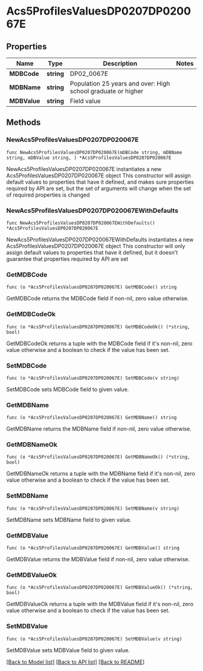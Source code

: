 # Acs5ProfilesValuesDP0207DP020067E

## Properties

Name | Type | Description | Notes
------------ | ------------- | ------------- | -------------
**MDBCode** | **string** | DP02_0067E | 
**MDBName** | **string** | Population 25 years and over: High school graduate or higher | 
**MDBValue** | **string** | Field value | 

## Methods

### NewAcs5ProfilesValuesDP0207DP020067E

`func NewAcs5ProfilesValuesDP0207DP020067E(mDBCode string, mDBName string, mDBValue string, ) *Acs5ProfilesValuesDP0207DP020067E`

NewAcs5ProfilesValuesDP0207DP020067E instantiates a new Acs5ProfilesValuesDP0207DP020067E object
This constructor will assign default values to properties that have it defined,
and makes sure properties required by API are set, but the set of arguments
will change when the set of required properties is changed

### NewAcs5ProfilesValuesDP0207DP020067EWithDefaults

`func NewAcs5ProfilesValuesDP0207DP020067EWithDefaults() *Acs5ProfilesValuesDP0207DP020067E`

NewAcs5ProfilesValuesDP0207DP020067EWithDefaults instantiates a new Acs5ProfilesValuesDP0207DP020067E object
This constructor will only assign default values to properties that have it defined,
but it doesn't guarantee that properties required by API are set

### GetMDBCode

`func (o *Acs5ProfilesValuesDP0207DP020067E) GetMDBCode() string`

GetMDBCode returns the MDBCode field if non-nil, zero value otherwise.

### GetMDBCodeOk

`func (o *Acs5ProfilesValuesDP0207DP020067E) GetMDBCodeOk() (*string, bool)`

GetMDBCodeOk returns a tuple with the MDBCode field if it's non-nil, zero value otherwise
and a boolean to check if the value has been set.

### SetMDBCode

`func (o *Acs5ProfilesValuesDP0207DP020067E) SetMDBCode(v string)`

SetMDBCode sets MDBCode field to given value.


### GetMDBName

`func (o *Acs5ProfilesValuesDP0207DP020067E) GetMDBName() string`

GetMDBName returns the MDBName field if non-nil, zero value otherwise.

### GetMDBNameOk

`func (o *Acs5ProfilesValuesDP0207DP020067E) GetMDBNameOk() (*string, bool)`

GetMDBNameOk returns a tuple with the MDBName field if it's non-nil, zero value otherwise
and a boolean to check if the value has been set.

### SetMDBName

`func (o *Acs5ProfilesValuesDP0207DP020067E) SetMDBName(v string)`

SetMDBName sets MDBName field to given value.


### GetMDBValue

`func (o *Acs5ProfilesValuesDP0207DP020067E) GetMDBValue() string`

GetMDBValue returns the MDBValue field if non-nil, zero value otherwise.

### GetMDBValueOk

`func (o *Acs5ProfilesValuesDP0207DP020067E) GetMDBValueOk() (*string, bool)`

GetMDBValueOk returns a tuple with the MDBValue field if it's non-nil, zero value otherwise
and a boolean to check if the value has been set.

### SetMDBValue

`func (o *Acs5ProfilesValuesDP0207DP020067E) SetMDBValue(v string)`

SetMDBValue sets MDBValue field to given value.



[[Back to Model list]](../README.md#documentation-for-models) [[Back to API list]](../README.md#documentation-for-api-endpoints) [[Back to README]](../README.md)


